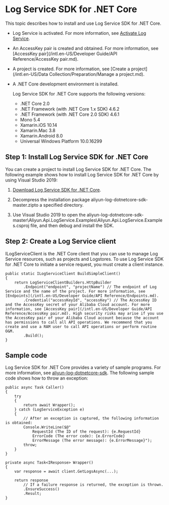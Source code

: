 # Log Service SDK for .NET Core

This topic describes how to install and use Log Service SDK for .NET Core.

-   Log Service is activated. For more information, see [Activate Log Service](https://www.aliyun.com/product/sls?spm=5176.7933691.J_8058803260.20.3eeb2a665LA0eU).
-   An AccessKey pair is created and obtained. For more information, see [AccessKey pair](/intl.en-US/Developer Guide/API Reference/AccessKey pair.md).
-   A project is created. For more information, see [Create a project](/intl.en-US/Data Collection/Preparation/Manage a project.md).
-   A .NET Core development environment is installed.

    Log Service SDK for .NET Core supports the following versions:

    -   .NET Core 2.0
    -   .NET Framework \(with .NET Core 1.x SDK\) 4.6.2
    -   .NET Framework \(with .NET Core 2.0 SDK\) 4.6.1
    -   Mono 5.4
    -   Xamarin.iOS 10.14
    -   Xamarin.Mac 3.8
    -   Xamarin.Android 8.0
    -   Universal Windows Platform 10.0.16299

## Step 1: Install Log Service SDK for .NET Core

You can create a project to install Log Service SDK for .NET Core. The following example shows how to install Log Service SDK for .NET Core by using Visual Studio 2019:

1.  [Download Log Service SDK for .NET Core](https://github.com/aliyun/aliyun-log-dotnetcore-sdk).

2.  Decompress the installation package aliyun-log-dotnetcore-sdk-master.zipto a specified directory.

3.  Use Visual Studio 2019 to open the aliyun-log-dotnetcore-sdk-master\\Aliyun.Api.LogService.Examples\\Aliyun.Api.LogService.Examples.csproj file, and then debug and install the SDK.


## Step 2: Create a Log Service client

ILogServiceClient is the .NET Core client that you can use to manage Log Service resources, such as projects and Logstores. To use Log Service SDK for .NET Core to initiate a service request, you must create a client instance.

```
public static ILogServiceClient BuildSimpleClient()
{
    return LogServiceClientBuilders.HttpBuilder
        .Endpoint("endpoint", "projectName") // The endpoint of Log Service and the name of the project. For more information, see [Endpoints](/intl.en-US/Developer Guide/API Reference/Endpoints.md).
        .Credential("accessKeyId", "accessKey") // The AccessKey ID and the AccessKey secret of your Alibaba Cloud account. For more information, see [AccessKey pair](/intl.en-US/Developer Guide/API Reference/AccessKey pair.md). High security risks may arise if you use the AccessKey pair of your Alibaba Cloud account because the account has permissions to call all API operations. We recommend that you create and use a RAM user to call API operations or perform routine O&M.
        .Build();
}
```

## Sample code

Log Service SDK for .NET Core provides a variety of sample programs. For more information, see [aliyun-log-dotnetcore-sdk](https://github.com/aliyun/aliyun-log-dotnetcore-sdk). The following sample code shows how to throw an exception:

```
public async Task Caller()
{
    try
    {
        return await Wrapper();
    } catch (LogServiceException e)
    {
        // After an exception is captured, the following information is obtained: 
        Console.WriteLine($@"
            RequestId (The ID of the request): {e.RequestId}
            ErrorCode (The error code): {e.ErrorCode}
            ErrorMessage (The error message): {e.ErrorMessage}");
        throw;
    }
}

private async Task<IResponse> Wrapper()
{
    var response = await client.GetLogsAsync(...);

    return response
        // If a failure response is returned, the exception is thrown.
        .EnsureSuccess()
        .Result;
}
```

